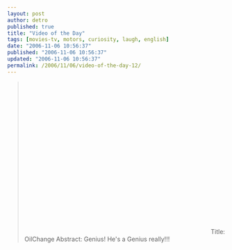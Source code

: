 ```yaml
---
layout: post
author: detro
published: true
title: "Video of the Day"
tags: [movies-tv, motors, curiosity, laugh, english]
date: "2006-11-06 10:56:37"
published: "2006-11-06 10:56:37"
updated: "2006-11-06 10:56:37"
permalink: /2006/11/06/video-of-the-day-12/
---
```


<blockquote>
<object width="425" height="350"><param name="movie" value="http://www.youtube.com/v/NwzXofpiUYw"></param><param name="wmode" value="transparent"></param><embed src="http://www.youtube.com/v/NwzXofpiUYw" type="application/x-shockwave-flash" wmode="transparent" width="425" height="350"></embed></object>
Title: OilChange
Abstract: Genius! He's a Genius really!!!
</blockquote>
